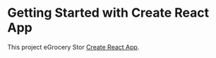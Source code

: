 # Getting Started with Create React App

This project eGrocery Stor [Create React App](https://64bde64fc1e594106c3b72ad--tranquil-jalebi-a07deb.netlify.app/).

